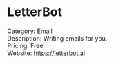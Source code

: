 # LetterBot

Category: Email  
Description: Writing emails for you.  
Pricing: Free  
Website: https://letterbot.ai
